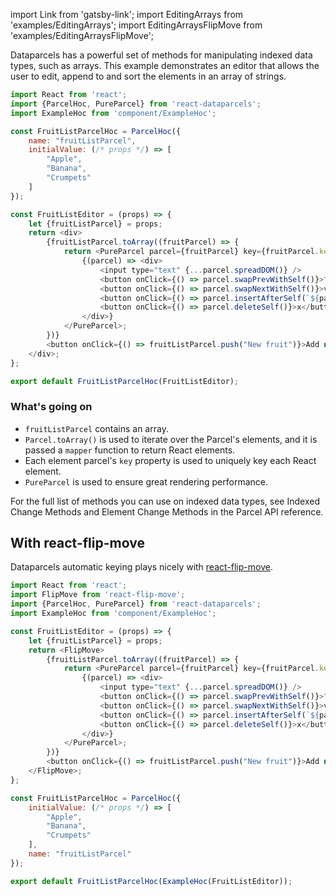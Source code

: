 import Link from 'gatsby-link';
import EditingArrays from 'examples/EditingArrays';
import EditingArraysFlipMove from 'examples/EditingArraysFlipMove';

Dataparcels has a powerful set of methods for manipulating indexed data types, such as arrays. This example demonstrates an editor that allows the user to edit, append to and sort the elements in an array of strings.

<EditingArrays />

```js
import React from 'react';
import {ParcelHoc, PureParcel} from 'react-dataparcels';
import ExampleHoc from 'component/ExampleHoc';

const FruitListParcelHoc = ParcelHoc({
    name: "fruitListParcel",
    initialValue: (/* props */) => [
        "Apple",
        "Banana",
        "Crumpets"
    ]
});

const FruitListEditor = (props) => {
    let {fruitListParcel} = props;
    return <div>
        {fruitListParcel.toArray((fruitParcel) => {
            return <PureParcel parcel={fruitParcel} key={fruitParcel.key}>
                {(parcel) => <div>
                    <input type="text" {...parcel.spreadDOM()} />
                    <button onClick={() => parcel.swapPrevWithSelf()}>^</button>
                    <button onClick={() => parcel.swapNextWithSelf()}>v</button>
                    <button onClick={() => parcel.insertAfterSelf(`${parcel.value} copy`)}>+</button>
                    <button onClick={() => parcel.deleteSelf()}>x</button>
                </div>}
            </PureParcel>;
        })}
        <button onClick={() => fruitListParcel.push("New fruit")}>Add new fruit</button>
    </div>;
};

export default FruitListParcelHoc(FruitListEditor);
```

### What's going on

* `fruitListParcel` contains an array.
* `Parcel.toArray()` is used to iterate over the Parcel's elements, and it is passed a `mapper` function to return React elements.
* Each element parcel's `key` property is used to uniquely key each React element.
* `PureParcel` is used to ensure great rendering performance.

For the full list of methods you can use on indexed data types, see <Link to="/api/Parcel#indexed_change_methods">Indexed Change Methods</Link> and <Link to="/api/Parcel#element_change_methods">Element Change Methods</Link> in the Parcel API reference.

## With react-flip-move

Dataparcels automatic keying plays nicely with [react-flip-move](https://github.com/joshwcomeau/react-flip-move).

<EditingArraysFlipMove />

```js
import React from 'react';
import FlipMove from 'react-flip-move';
import {ParcelHoc, PureParcel} from 'react-dataparcels';
import ExampleHoc from 'component/ExampleHoc';

const FruitListEditor = (props) => {
    let {fruitListParcel} = props;
    return <FlipMove>
        {fruitListParcel.toArray((fruitParcel) => {
            return <PureParcel parcel={fruitParcel} key={fruitParcel.key}>
                {(parcel) => <div>
                    <input type="text" {...parcel.spreadDOM()} />
                    <button onClick={() => parcel.swapPrevWithSelf()}>^</button>
                    <button onClick={() => parcel.swapNextWithSelf()}>v</button>
                    <button onClick={() => parcel.insertAfterSelf(`${parcel.value} copy`)}>+</button>
                    <button onClick={() => parcel.deleteSelf()}>x</button>
                </div>}
            </PureParcel>;
        })}
        <button onClick={() => fruitListParcel.push("New fruit")}>Add new fruit</button>
    </FlipMove>;
};

const FruitListParcelHoc = ParcelHoc({
    initialValue: (/* props */) => [
        "Apple",
        "Banana",
        "Crumpets"
    ],
    name: "fruitListParcel"
});

export default FruitListParcelHoc(ExampleHoc(FruitListEditor));

```
